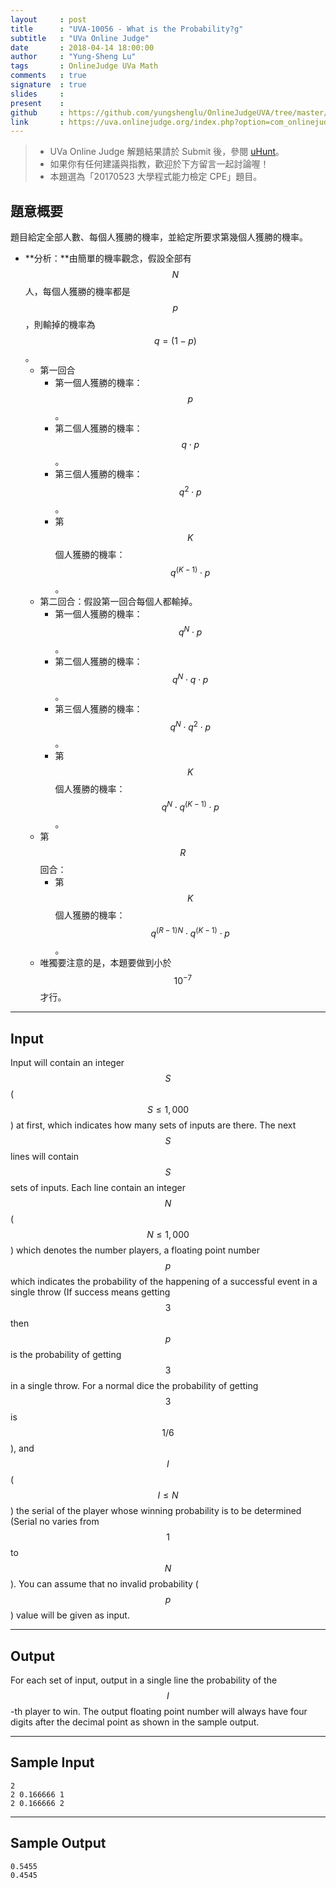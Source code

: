 ```yaml
---
layout     : post
title      : "UVA-10056 - What is the Probability?g"
subtitle   : "UVa Online Judge"
date       : 2018-04-14 18:00:00
author     : "Yung-Sheng Lu"
tags       : OnlineJudge UVa Math
comments   : true
signature  : true
slides     : 
present    :
github     : https://github.com/yungshenglu/OnlineJudgeUVA/tree/master/UVA-10056
link       : https://uva.onlinejudge.org/index.php?option=com_onlinejudge&Itemid=8&page=show_problem&category=115&problem=997&mosmsg=Submission+received+with+ID+21137960
---
```


> * UVa Online Judge 解題結果請於 Submit 後，參閱 [uHunt](https://uhunt.onlinejudge.org/)。
> * 如果你有任何建議與指教，歡迎於下方留言一起討論喔！
> * 本題選為「20170523 大學程式能力檢定 CPE」題目。

## 題意概要

題目給定全部人數、每個人獲勝的機率，並給定所要求第幾個人獲勝的機率。

* **分析：**由簡單的機率觀念，假設全部有 $$N$$ 人，每個人獲勝的機率都是 $$p$$，則輸掉的機率為 $$q = (1 - p)$$。
    * 第一回合
        * 第一個人獲勝的機率：$$p$$。
        * 第二個人獲勝的機率：$$q \cdot p$$。
        * 第三個人獲勝的機率：$$q^2 \cdot p$$。
        * 第$$K$$個人獲勝的機率：$$q^{(K-1)} \cdot p$$。
    * 第二回合：假設第一回合每個人都輸掉。
        * 第一個人獲勝的機率：$$q^N \cdot p$$。
        * 第二個人獲勝的機率：$$q^N \cdot q \cdot p$$。
        * 第三個人獲勝的機率：$$q^N \cdot q^2 \cdot p$$。
        * 第$$K$$個人獲勝的機率：$$q^N \cdot q^{(K-1)} \cdot p$$。
    * 第$$R$$回合：
        * 第$$K$$個人獲勝的機率：$$q^{(R-1)N} \cdot q^{(K-1)} \cdot p$$。
    * 唯獨要注意的是，本題要做到小於 $$10^{-7}$$才行。

---
## Input

Input will contain an integer $$S$$ ($$S \le 1,000$$) at first, which indicates how many sets of inputs are there. The next $$S$$ lines will contain $$S$$ sets of inputs. Each line contain an integer $$N$$ ($$N \le 1,000$$) which denotes the number players, a floating point number $$p$$ which indicates the probability of the happening of a successful event in a single throw (If success means getting $$3$$ then $$p$$ is the probability of getting $$3$$ in a single throw. For a normal dice the probability of getting $$3$$ is $$1/6$$), and $$I$$ ($$I \le N$$) the serial of the player whose winning probability is to be determined (Serial no varies from $$1$$ to $$N$$). You can assume that no invalid probability ($$p$$) value will be given as input.

---
## Output

For each set of input, output in a single line the probability of the $$I$$-th player to win. The output floating point number will always have four digits after the decimal point as shown in the sample output.

---
## Sample Input

```
2
2 0.166666 1
2 0.166666 2
```

---
## Sample Output

```
0.5455
0.4545
```